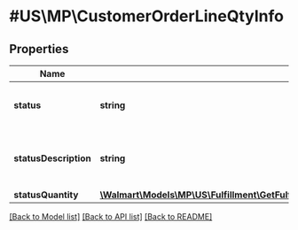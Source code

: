 # #US\MP\CustomerOrderLineQtyInfo

## Properties

Name | Type | Description | Notes
------------ | ------------- | ------------- | -------------
**status** | **string** | status of the order line quantity | [optional]
**statusDescription** | **string** | status description of the order line quantity | [optional]
**statusQuantity** | [**\Walmart\Models\MP\US\Fulfillment\GetFulfillmentOrdersStatus200ResponsePayloadInnerShipmentsInnerShipmentLinesInnerQuantity**](GetFulfillmentOrdersStatus200ResponsePayloadInnerShipmentsInnerShipmentLinesInnerQuantity.md) |  | [optional]


[[Back to Model list]](../) [[Back to API list]](../../Api/US/MP) [[Back to README]](../../README.md)
